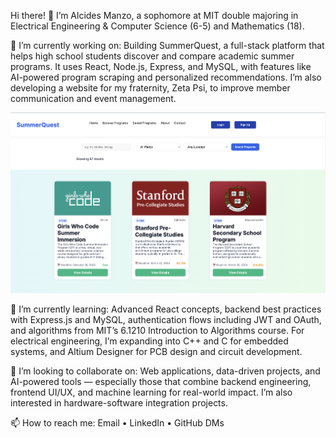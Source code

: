 Hi there! 👋 I’m Alcides Manzo, a sophomore at MIT double majoring in Electrical Engineering & Computer Science (6-5) and Mathematics (18).

🔭 I’m currently working on:
Building SummerQuest, a full-stack platform that helps high school students discover and compare academic summer programs. It uses React, Node.js, Express, and MySQL, with features like AI-powered program scraping and personalized recommendations. I’m also developing a website for my fraternity, Zeta Psi, to improve member communication and event management.

![Summer_Quest_Image](summerquest_sc.png)

🌱 I’m currently learning:
Advanced React concepts, backend best practices with Express.js and MySQL, authentication flows including JWT and OAuth, and algorithms from MIT’s 6.1210 Introduction to Algorithms course.
For electrical engineering, I’m expanding into C++ and C for embedded systems, and Altium Designer for PCB design and circuit development.

👯 I’m looking to collaborate on:
Web applications, data-driven projects, and AI-powered tools — especially those that combine backend engineering, frontend UI/UX, and machine learning for real-world impact. I’m also interested in hardware-software integration projects.

📫 How to reach me:
Email • LinkedIn • GitHub DMs

